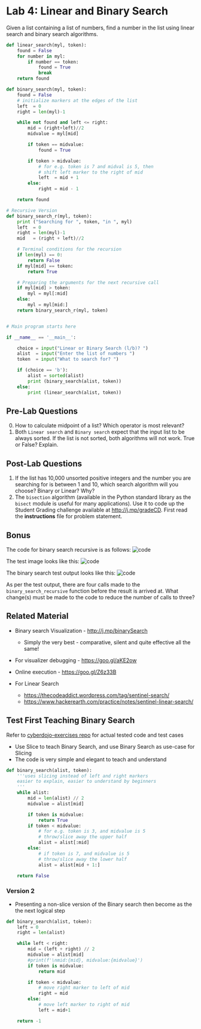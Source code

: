 # Lab 4: Linear and Binary Search

Given a list containing a list of numbers, find a number in the list using linear search and binary search algorithms.

```python
def linear_search(myl, token):
    found = False
    for number in myl:
        if number == token:
            found = True
            break
    return found

def binary_search(myl, token):
    found = False
    # initialize markers at the edges of the list
    left  = 0
    right = len(myl)-1

    while not found and left <= right:
        mid = (right+left)//2
        midvalue = myl[mid]

        if token == midvalue:
            found = True

        if token > midvalue:
            # for e.g. token is 7 and midval is 5, then
            # shift left marker to the right of mid
            left  = mid + 1
        else:
            right = mid - 1

    return found

# Recursive Version
def binary_search_r(myl, token):
    print ("Searching for ", token, "in ", myl)
    left  = 0
    right = len(myl)-1
    mid   = (right + left)//2

    # Terminal conditions for the recursion
    if len(myl) == 0:
        return False
    if myl[mid] == token:
        return True

    # Preparing the arguments for the next recursive call
    if myl[mid] > token:
        myl = myl[:mid]
    else:
        myl = myl[mid:]
    return binary_search_r(myl, token)


# Main program starts here

if __name__ == '__main__':

    choice = input("Linear or Binary Search (l/b)? ")
    alist  = input("Enter the list of numbers ")
    token  = input("What to search for? ")

    if (choice == 'b'):
        alist = sorted(alist)
        print (binary_search(alist, token))
    else:
        print (linear_search(alist, token))

```

## Pre-Lab Questions

0. How to calculate midpoint of a list? Which operator is most relevant?
1. Both `Linear search` and `Binary search` expect that the input list to be always sorted. If the list is not sorted, both algorithms will not work. True or False? Explain.

## Post-Lab Questions

1. If the list has 10,000 unsorted positive integers and the number you are searching for is between 1 and 10, which search algorithm will you choose? Binary or Linear? Why?
2. The `bisection` algorithm (available in the Python standard library as the `bisect` module is useful for many applications). Use it to code up the Student Grading challenge available at http://j.mp/gradeCD. First read the **instructions** file for problem statement.

## Bonus

The code for binary search recursive is as follows:
![code](https://rawgit.com/kgisl/pythonFDP/master/img/binarySearchRecursiveCode.png)

The test image looks like this:
![code](https://rawgit.com/kgisl/pythonFDP/master/img/binarySearchTest.png)

The binary search test output looks like this:
![code](https://rawgit.com/kgisl/pythonFDP/master/img/binarySearchTestOutput.png)

As per the test output, there are four calls made to the `binary_search_recursive` function before the result is arrived at. What change(s) must be made to the code to reduce the number of calls to three?

## Related Material

- Binary search Visualization - http://j.mp/binarySearch
  - Simply the very best - comparative, silent and quite effective all the same!
- For visualizer debugging - https://goo.gl/aKE2ow
- Online execution - https://goo.gl/Z6z33B

- For Linear Search
  - https://thecodeaddict.wordpress.com/tag/sentinel-search/
  - https://www.hackerearth.com/practice/notes/sentinel-linear-search/

## Test First Teaching Binary Search

Refer to [cyberdojo-exercises repo](https://github.com/kgashok/cyberdojo-exercises/tree/master/binarysearch2) for actual tested code and test cases

- Use Slice to teach Binary Search, and use Binary Search as use-case for Slicing
- The code is very simple and elegant to teach and understand

```python
def binary_search(alist, token):
    '''uses slicing instead of left and right markers
    easier to explain, easier to understand by beginners
    '''
    while alist:
        mid = len(alist) // 2
        midvalue = alist[mid]

        if token is midvalue:
            return True
        if token < midvalue:
            # for e.g. token is 3, and midvalue is 5
            # throw/slice away the upper half
            alist = alist[:mid]
        else:
            # if token is 7, and midvalue is 5
            # throw/slice away the lower half
            alist = alist[mid + 1:]

    return False
```

### Version 2

- Presenting a non-slice version of the Binary search then become as the  
  the next logical step

```python
def binary_search(alist, token):
    left = 0
    right = len(alist)

    while left < right:
        mid = (left + right) // 2
        midvalue = alist[mid]
        #print(f'\nmid:{mid}, midvalue:{midvalue}')
        if token is midvalue:
            return mid

        if token < midvalue:
            # move right marker to left of mid
            right = mid
        else:
            # move left marker to right of mid
            left = mid+1

    return -1

```
